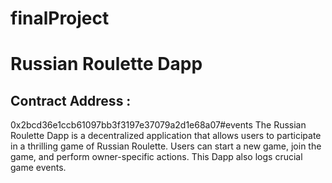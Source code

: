 # finalProject
# Russian Roulette Dapp
## Contract Address : 
0x2bcd36e1ccb61097bb3f3197e37079a2d1e68a07#events
The Russian Roulette Dapp is a decentralized application that allows users to participate in a thrilling game of Russian Roulette. Users can start a new game, join the game, and perform owner-specific actions. This Dapp also logs crucial game events.
